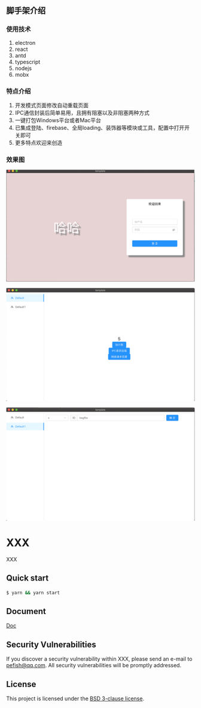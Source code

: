 ## 脚手架介绍

### 使用技术

1. electron
2. react
3. antd
4. typescript
5. nodejs
6. mobx

### 特点介绍

1. 开发模式页面修改自动重载页面
2. IPC通信封装后简单易用，且拥有阻塞以及非阻塞两种方式
3. 一键打包Windows平台或者Mac平台
4. 已集成登陆、firebase、全局loading、装饰器等模块或工具，配置中打开开关即可
5. 更多特点欢迎来创造

### 效果图

![image](https://github.com/pefish/create-electron-app-template/blob/master/images/login.png)

![image](https://github.com/pefish/create-electron-app-template/blob/master/images/home_menu1.png)

![image](https://github.com/pefish/create-electron-app-template/blob/master/images/home_menu2.png)



# XXX

XXX

## Quick start

```sh
$ yarn && yarn start
```

## Document

[Doc](https://XXX)

## Security Vulnerabilities

If you discover a security vulnerability within XXX, please send an e-mail to [pefish@qq.com](mailto:pefish@qq.com). All security vulnerabilities will be promptly addressed.

## License

This project is licensed under the [BSD 3-clause license](LICENSE).

